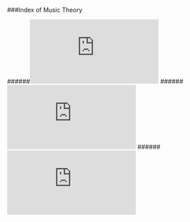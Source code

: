 ###Index of Music Theory

######![Notations of Pitch](https://github.com/SOFTowaha/My-Music-Books-Keyboard-and-Staff-Notations/blob/master/Music-Theory/Notation%20of%20Pitch.md)
######![Major Scale](https://github.com/SOFTowaha/My-Music-Books-Keyboard-and-Staff-Notations/blob/master/Music-Theory/Major%20Scale.md)
######![Minor Scale](https://github.com/SOFTowaha/My-Music-Books-Keyboard-and-Staff-Notations/blob/master/Music-Theory/Minor%20Scale.md)

